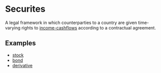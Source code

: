 # Securites
A legal framework in which counterparties to a country are given time-varying rights to [income-cashflows](income-cashflows.md) according to a contractual agreement.

## Examples

* [stock](stock.md)
* [bond](bond.md)
* [derivative](derivative.md)